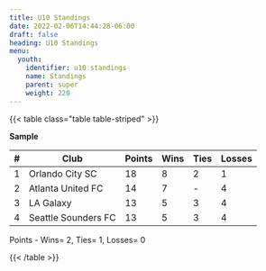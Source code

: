 ```yaml
---
title: U10 Standings
date: 2022-02-06T14:44:28-06:00
draft: false
heading: U10 Standings
menu:
  youth:
    identifier: u10 standings
    name: Standings
    parent: super
    weight: 220
---
```


{{< table class="table table-striped" >}}

**Sample**

| # | Club            | Points | Wins | Ties | Losses |
|---|-----------------|--------|------|------|--------|
| 1 | Orlando City SC | 18     | 8    | 2    | 1      |
| 2 | Atlanta United FC| 14    | 7    | -    | 4      |
| 3 | LA Galaxy       | 13     | 5    | 3    | 4      |
| 4 | Seattle Sounders FC | 13 | 5    | 3    | 4      |

Points - Wins= 2, Ties= 1, Losses= 0

{{< /table >}}